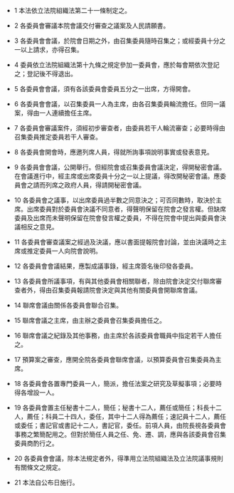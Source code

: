 * 1 本法依立法院組織法第二十一條制定之。

* 2 各委員會審議本院會議交付審查之議案及人民請願書。

* 3 各委員會會議，於院會日期之外，由召集委員隨時召集之；或經委員十分之一以上請求，亦得召集。

* 4 委員依立法院組織法第十九條之規定參加一委員會，應於每會期依次登記之；登記後不得退出。

* 5 各委員會會議，須有各該委員會委員五分之一出席，方得開會。

* 6 各委員會會議，以召集委員一人為主席，由各召集委員輪流擔任。但同一議案，得由一人連續擔任主席。

* 7 各委員會審議案件，須經初步審查者，由委員若干人輪流審查；必要時得由召集委員推定委員若干人審查。

* 8 各委員會開會時，應邀列席人員，得就所詢事項說明事實或發表意見。

* 9 各委員會會議，公開舉行。但經院會或召集委員會議決定，得開秘密會議。在會議進行中，經主席或出席委員十分之一以上提議，得改開秘密會議。應委員會之請而列席之政府人員，得請開秘密會議。

* 10 各委員會之議事，以出席委員過半數之同意決之；可否同數時，取決於主席。出席委員對於委員會決議不同意者，得聲明保留在院會之發言權。但缺席委員及出席而未聲明保留在院會發言權之委員，不得在院會中提出與委員會決議相反之意見。

* 11 各委員會審查議案之經過及決議，應以書面提報院會討論，並由決議時之主席或推定委員一人向院會說明。

* 12 各委員會會議結果，應製成議事錄，經主席簽名後印發各委員。

* 13 各委員會所議事項，有與其他委員會相關聯者，除由院會決定交付聯席審查者外，得由召集委員報請院會決定與其他有關委員會開聯席會議。

* 14 聯席會議由關係各委員會聯合召集。

* 15 聯席會議之主席，由主辦之委員會召集委員擔任之。

* 16 聯席會議之紀錄及其他事務，由主席於各該委員會職員中指定若干人擔任之。

* 17 預算案之審查，應開全院各委員會聯席會議，以預算委員會召集委員為主席。

* 18 各委員會各置專門委員一人，簡派，擔任法案之研究及草擬事項；必要時得各增設一人。

* 19 各委員會置主任秘書十二人，簡任；秘書十二人，薦任或簡任；科長十二人，薦任；科員二十四人，委任，其中十二人得為薦任；速記員十二人，薦任或委任；書記官或書記十二人，書記官，委任。前項人員，由院長視各委員會事務之繁簡配用之。但對於簡任人員之任、免、遷、調，應與各該委員會召集委員商酌行之。

* 20 各委員會會議，除本法規定者外，得準用立法院組織法及立法院議事規則有關條文之規定。

* 21 本法自公布日施行。

